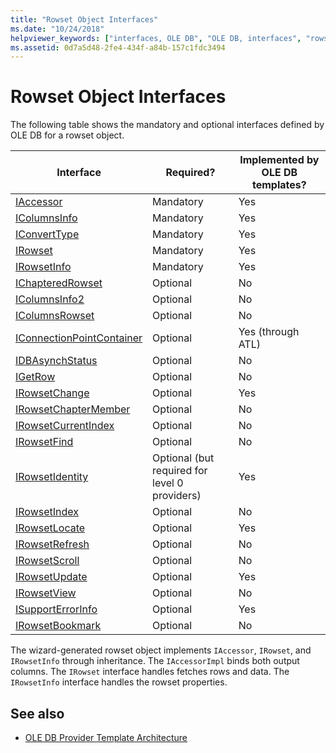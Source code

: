 ```yaml
---
title: "Rowset Object Interfaces"
ms.date: "10/24/2018"
helpviewer_keywords: ["interfaces, OLE DB", "OLE DB, interfaces", "rowset objects [OLE DB]", "OLE DB provider templates, object interfaces", "interfaces, list of"]
ms.assetid: 0d7a5d48-2fe4-434f-a84b-157c1fdc3494
---
```

# Rowset Object Interfaces

The following table shows the mandatory and optional interfaces defined by OLE DB for a rowset object.

|Interface|Required?|Implemented by OLE DB templates?|
|---------------|---------------|--------------------------------------|
|[IAccessor](https://docs.microsoft.com/previous-versions/windows/desktop/ms719672(v=vs.85))|Mandatory|Yes|
|[IColumnsInfo](https://docs.microsoft.com/previous-versions/windows/desktop/ms724541(v=vs.85))|Mandatory|Yes|
|[IConvertType](https://docs.microsoft.com/previous-versions/windows/desktop/ms715926(v=vs.85))|Mandatory|Yes|
|[IRowset](https://docs.microsoft.com/previous-versions/windows/desktop/ms720986(v=vs.85))|Mandatory|Yes|
|[IRowsetInfo](https://docs.microsoft.com/previous-versions/windows/desktop/ms724541(v=vs.85))|Mandatory|Yes|
|[IChapteredRowset](https://docs.microsoft.com/previous-versions/windows/desktop/ms718180(v=vs.85))|Optional|No|
|[IColumnsInfo2](https://docs.microsoft.com/previous-versions/windows/desktop/ms712953(v=vs.85))|Optional|No|
|[IColumnsRowset](https://docs.microsoft.com/previous-versions/windows/desktop/ms722657(v=vs.85))|Optional|No|
|[IConnectionPointContainer](/windows/desktop/api/ocidl/nn-ocidl-iconnectionpointcontainer)|Optional|Yes (through ATL)|
|[IDBAsynchStatus](https://docs.microsoft.com/previous-versions/windows/desktop/ms709832(v=vs.85))|Optional|No|
|[IGetRow](https://docs.microsoft.com/previous-versions/windows/desktop/ms718047(v=vs.85))|Optional|No|
|[IRowsetChange](https://docs.microsoft.com/previous-versions/windows/desktop/ms715790(v=vs.85))|Optional|Yes|
|[IRowsetChapterMember](https://docs.microsoft.com/previous-versions/windows/desktop/ms725430(v=vs.85))|Optional|No|
|[IRowsetCurrentIndex](https://docs.microsoft.com/previous-versions/windows/desktop/ms709700(v=vs.85))|Optional|No|
|[IRowsetFind](https://docs.microsoft.com/previous-versions/windows/desktop/ms724221(v=vs.85))|Optional|No|
|[IRowsetIdentity](https://docs.microsoft.com/previous-versions/windows/desktop/ms715913(v=vs.85))|Optional (but required for level 0 providers)|Yes|
|[IRowsetIndex](https://docs.microsoft.com/previous-versions/windows/desktop/ms719604(v=vs.85))|Optional|No|
|[IRowsetLocate](https://docs.microsoft.com/previous-versions/windows/desktop/ms721190(v=vs.85))|Optional|Yes|
|[IRowsetRefresh](https://docs.microsoft.com/previous-versions/windows/desktop/ms714892(v=vs.85))|Optional|No|
|[IRowsetScroll](https://docs.microsoft.com/previous-versions/windows/desktop/ms712984(v=vs.85))|Optional|No|
|[IRowsetUpdate](https://docs.microsoft.com/previous-versions/windows/desktop/ms714401(v=vs.85))|Optional|Yes|
|[IRowsetView](https://docs.microsoft.com/previous-versions/windows/desktop/ms709755(v=vs.85))|Optional|No|
|[ISupportErrorInfo](https://docs.microsoft.com/previous-versions/windows/desktop/ms715816(v=vs.85))|Optional|Yes|
|[IRowsetBookmark](https://docs.microsoft.com/previous-versions/windows/desktop/ms714246(v=vs.85))|Optional|No|

The wizard-generated rowset object implements `IAccessor`, `IRowset`, and `IRowsetInfo` through inheritance. The `IAccessorImpl` binds both output columns. The `IRowset` interface handles fetches rows and data. The `IRowsetInfo` interface handles the rowset properties.

## See also

- [OLE DB Provider Template Architecture](../../data/oledb/ole-db-provider-template-architecture.md)
